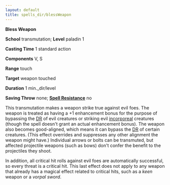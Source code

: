 ```yaml
---
layout: default
title: spells_dir/blessWeapon
---
```

 **Bless Weapon**

**School** transmutation; **Level** paladin 1

**Casting Time** 1 standard action

**Components** V, S

**Range** touch

**Target** weapon touched

**Duration** 1 min._dir/level

**Saving Throw** none; **[Spell Resistance](../../glossary#_spell-resistance)** no

This transmutation makes a weapon strike true against evil foes. The weapon is treated as having a +1 enhancement bonus for the purpose of bypassing the [DR](../../glossary#_damage-reduction) of evil creatures or striking evil [incorporeal](../../glossary#_incorporeal) creatures (though the spell doesn't grant an actual enhancement bonus). The weapon also becomes good-aligned, which means it can bypass the [DR](../../glossary#_damage-reduction) of certain creatures. (This effect overrides and suppresses any other alignment the weapon might have.) Individual arrows or bolts can be transmuted, but affected projectile weapons (such as bows) don't confer the benefit to the projectiles they shoot.

In addition, all critical hit rolls against evil foes are automatically successful, so every threat is a critical hit. This last effect does not apply to any weapon that already has a magical effect related to critical hits, such as a _keen_ weapon or a _vorpal sword_.

